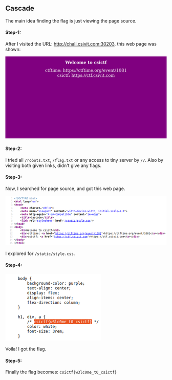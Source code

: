 ## Cascade
The main idea finding the flag is just viewing the page source.

#### Step-1:
After I visited the URL: http://chall.csivit.com:30203, this web page was shown:

<img src="Web1.png">


#### Step-2:

I tried all `/robots.txt`, `/flag.txt` or any access to tiny server by `//`. Also by visiting both given links, didn't give any flags.

#### Step-3:
Now, I searched for page source, and got this web page.

<img src="Web2.png">

I explored for `/static/style.css`.

#### Step-4:
<img src="Flag.png">

Voila! I got the flag.

#### Step-5:
Finally the flag becomes:
`csictf{w3lc0me_t0_csictf}`